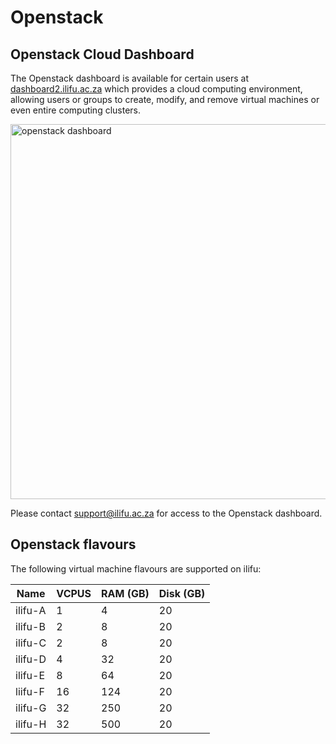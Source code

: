 # Openstack

## Openstack Cloud Dashboard

The Openstack dashboard is available for certain users at [dashboard2.ilifu.ac.za](https://dashboard2.ilifu.ac.za) which provides a cloud computing environment, allowing users or groups to create, modify, and remove virtual machines or even entire computing clusters.

<img src="/_media/dashboard_view.png" alt="openstack dashboard" width=600 />

Please contact support@ilifu.ac.za for access to the Openstack dashboard.

## Openstack flavours

The following virtual machine flavours are supported on ilifu:

| Name    | VCPUS | RAM (GB) | Disk (GB) |
|---------|-------|----------|-----------|
| ilifu-A | 1     | 4        | 20        |
| ilifu-B | 2     | 8        | 20        |
| ilifu-C | 2     | 8        | 20        |
| ilifu-D | 4     | 32       | 20        |
| ilifu-E | 8     | 64       | 20        |
| liifu-F | 16    | 124      | 20        |
| ilifu-G | 32    | 250      | 20        |
| ilifu-H | 32    | 500      | 20        |
